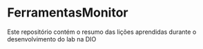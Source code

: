 # FerramentasMonitor
Este repositório contém o resumo das lições aprendidas durante o desenvolvimento do lab na DIO
